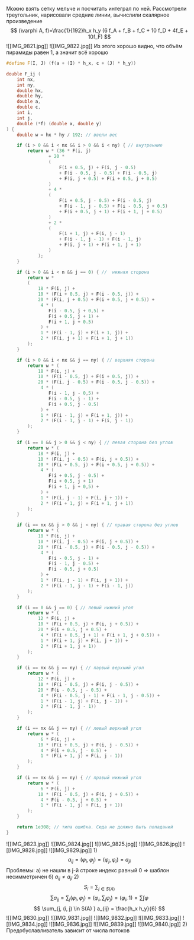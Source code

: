 Можно взять сетку мельче и посчитать интеграл по ней.
Рассмотрели треугольник, нарисовали средние линии, вычислили скалярное произведение
$$
(\varphi A, f)=\frac{1}{192}h_x h_y (6 f_A + f_B + f_C + 10 f_D + 4f_E + 10f_F)
$$
![[IMG_9821.jpg]]
![[IMG_9822.jpg]]
Из этого хорошо видно, что объём пирамиды равен 1, а значит всё хорошо
``` cpp
#define F(I, J) (f(a + (I) * h_x, c + (J) * h_y))

double F_ij (
	int nx,
	int ny,
	double hx,	
	double hy,
	double a,
	double c,
	int i,	
	int j,
	double (*f) (double x, double y)	
) {
	double w = hx * hy / 192; // ввели вес

	if (i > 0 && i < nx && i > 0 && i < ny) { // внутренние
		return w * (36 * F(i, j) 
				+ 20 * 
				(
					F(i + 0.5, j) + F(i, j - 0.5)
					+ F(i - 0.5, j - 0.5) + F(i - 0.5, j)
					+ F(i, j + 0.5) + F(i + 0.5, j + 0.5)
				)
				+ 4 *
				(
					F(i + 0.5, j - 0.5) + F(i - 0.5, j)
					+ F(i - 1, j - 0.5) + F(i - 0.5, j + 0.5)
					+ F(i + 0.5, j + 1) + F(i + 1, j + 0.5)
				)
				+ 2 *
				(
					F(i + 1, j) + F(i, j - 1)
					+ F(i - 1, j - 1) + F(i - 1, j)
					+ F(i, j + 1) + F(i + 1, j + 1)
				)
			);
	}

	if (i > 0 && i < n && j == 0) { //  нижняя сторона
		return w *
		(
			18 * F(i, j) +
			10 * (F(i + 0.5, j) + F(i - 0.5, j)) +
			20 * (F(i, j + 0.5) + F(i + 0.5, j + 0.5)) +
			 4 * (
				F(i - 0.5, j + 0,5) + 
				F(i + 0.5, j + 1) + 
				F(i + 1, j + 0.5)
			 ) + 
			 1 * (F(i - 1, j) + F(i + 1, j)) +
			 2 * (F(i, j + 1) + F(i + 1, j + 1))
		);
	}

	if (i > 0 && i < nx && j == ny) { // верхняя сторона
		return w * (
			18 * F(i, j) +
			10 * (F(i - 0.5, j) + F(i + 0.5, j)) +
			20 * (F(i, j - 0.5) + F(i - 0.5, j - 0.5)) +
			 4 * (
				F(i - 1, j - 0,5) + 
				F(i - 0.5, j - 1) + 
				F(i + 0.5, j - 0.5)
			 ) + 
			 1 * (F(i - 1, j) + F(i + 1, j)) +
			 2 * (F(i - 1, j - 1) + F(i, j - 1))
		);
	}

	if (i == 0 && j > 0 && j < ny) { // левая сторона без углов
		return w * (
			18 * F(i, j) +
			10 * (F(i, j - 0.5) + F(i, j + 0.5)) +
			20 * (F(i + 0.5, j) + F(i + 0.5, j + 0.5)) +
			 4 * ( 
				F(i + 0.5, j - 0.5) + 
				F(i + 0.5, j + 1)
				F(i + 1, j + 0,5) +
			 ) + 
			 1 * (F(i, j - 1) + F(i, j + 1)) +
			 2 * (F(i + 1, j) + F(i + 1, j + 1))
		);
	}

	if (i == nx && j > 0 && j < ny) { // правая сторона без углов
		return w * (
			18 * F(i, j) +
			10 * (F(i, j - 0.5) + F(i, j + 0.5)) +
			20 * (F(i - 0.5, j) + F(i - 0.5, j - 0.5)) +
			 4 * (
				F(i - 0.5, j - 1) + 
				F(i - 1, j - 0.5) + 
				F(i - 0.5, j + 0.5)
			 ) + 
			 1 * (F(i, j - 1) + F(i, j + 1)) +
			 2 * (F(i - 1, j - 1) + F(i - 1, j))
		);
	}

	if (i == 0 && j == 0) { // левый нижний угол
		return w * (
			12 * F(i, j) +
			10 * (F(i + 0.5, j) + F(i, j + 0.5)) +
			20 * F(i + 0.5, j + 0.5) +
			 4 * (F(i + 0.5, j + 1) + F(i + 1, j + 0.5)) + 
			 1 * (F(i + 1, j) + F(i, j + 1)) +
			 2 * (F(i + 1, j + 1))
		);
	}

	if (i == nx && j == ny) { // парвый верхний угол
		return w * (
			12 * F(i, j) +
			10 * (F(i - 0.5, j) + F(i, j - 0.5)) +
			20 * F(i - 0.5, j - 0.5) +
			 4 * (F(i - 0.5, j - 1) + F(i - 1, j - 0.5)) + 
			 1 * (F(i - 1, j) + F(i, j - 1)) +
			 2 * (F(i - 1, j - 1))
		);
	}

	if (i == nx && j == ny) { // левый верхний угол
		return w * (
			 6 * F(i, j) +
			10 * (F(i + 0.5, j) + F(i, j - 0.5)) +
			 4 * F(i + 0.5, j - 0.5) + 
			 1 * (F(i + 1, j) + F(i, j - 1))
		);
	}

	if (i == nx && j == ny) { // правый нижний угол
		return w * (
			 6 * F(i, j) +
			10 * (F(i - 0.5, j) + F(i, j + 0.5)) +
			 4 * F(i - 0.5, j + 0.5) + 
			 1 * (F(i - 1, j) + F(i, j + 1))
		);
	}

	return 1e308; // типа ошибка. Сюда не должно быть попаданий
}
```
![[IMG_9823.jpg]]
![[IMG_9824.jpg]]
![[IMG_9825.jpg]]
![[IMG_9826.jpg]]
![[IMG_9828.jpg]]
![[IMG_9829.jpg]]
1)
$$
a_{ij} = (\varphi_i, \varphi_j) = (\varphi_j, \varphi_i) = a_{ji}
$$
Проблемы:
	a) не нашли в j-й строке индекс равный 0 => шаблон несимметричен
	б) $a_{ij} \neq a_{ji}$
2)
$$
S_i = \sum_{j \in S(A)}
$$
$$
\sum a_{ij} = \sum_j (\varphi_i, \varphi_j) = (\varphi_i,\sum_j  \varphi_j) = (\varphi_i, 1) = \sum \int \varphi
$$
$$
\sum_{j, (i, j) \in S(A) } a_{ij} = \frac{h_x h_y}{6}
$$
![[IMG_9830.jpg]]
![[IMG_9831.jpg]]
![[IMG_9832.jpg]]
![[IMG_9833.jpg]]
![[IMG_9834.jpg]]
![[IMG_9836.jpg]]
![[IMG_9839.jpg]]
![[IMG_9840.jpg]]
2) Предобуславливатель зависит от числа потоков